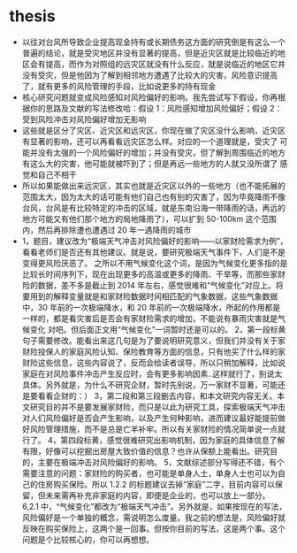 # thesis

- 以往对台风所导致企业提高现金持有或长期债务这方面的研究倒是有这么一个普遍的结论，就是受灾地区并没有显著的提高，但是近灾区就是比较临近的地区会有提高，而作为对照组的远灾区就没有什么反应，就是说临近的地区它并没有受灾，但是他因为了解到相邻地方遭遇了比较大的灾害，风险意识提高了，就有更多的风险管理的手段，比如说更多的持有现金
- 核心研究问题就变成风险感知对风险偏好的影响。我先尝试写下假设，你再根据你的思路及文献的写法修改哈：假设 1：风险感知增加风险偏好；假设 2：受到风险冲击对风险偏好增加无影响
- 这些就是区分了灾区、近灾区和远灾区，你现在做了灾区没什么影响，近灾区有显著的影响，还可以再看看远灾区怎么样。对应的一个道理就是，受灾了 可能并没有太强的一个风险偏好的增加；并没有受灾，但了解到周围临近的地方有这么大的灾害，他可能就被吓到了；但是再远一些地方的人就又没所谓了 感觉和自己不相干
- 所以如果能做出来远灾区，其实也就是近灾区以外的一些地方（也不能拓展的范围太大，因为太大的话可能有他们自己也有别的灾害了，因为毕竟降雨不像台风，台风是有比较特定的冲击的区域，就是东南沿海一带降雨的话，再远的地方可能又有他们那个地方的局地降雨了），可以扩到 50-100km 这个范围内，然后再排除遭也遭遇过 20 年一遇降雨的城市
- 1，题目，建议改为“极端天气冲击对风险偏好的影响——以家财险需求为例”，看看老师们是否还有其他建议。就是说，要研究极端天气事件下，人们是不是变得更风险厌恶了。
  之所以不用气候变化这个词，是因为气候变化更多指的是比较长时间序列下，现在出现更多的高温或更多的降雨、干旱等，而那些家财险的数据，差不多是截止到 2014 年左右，感觉很难和“气候变化”对应上。将要用到的解释变量就是和家财险数据时间相匹配的气象数据，这些气象数据中，30 年前的一次极端降水，和 20 年前的一次极端降水，所起的作用都是一样的，都是看灾害后是否会有家财险需求的增加，不能说有暴雨灾害就是气候变化 对吧。但后面正文用“气候变化”一词暂时还是可以的。
  2，第一段标黄句子需要修改。能看出来这几句是为了要说明研究意义，但我们并没有关于家财险投保人的家庭风险认知、保险教育等方面的信息，只有他买了什么样的家财险这些信息，这些内容说了，反而会给读者误导，所以只稍加解释，比如说家庭在对风险事件冲击产生反应时，会有更多影响因素..这样就行了，别说太具体。另外就是，为什么不研究企财，暂时先别说，万一家财不显著，可能还是要看看企财的：）
  3，第二段和第三段删去内容，和本文研究内容无关。本文研究目的并不是要发展家财险，而只是以此为研究工具，探索极端天气冲击对人们风险偏好是否会产生影响，以及产生何种影响，进而建议最好能提前做好风险管理措施，而不是总是亡羊补牢。所以有关家财险的情况简单说一点就行了。
  4，第四段标黄，感觉很难研究出影响机制，因为家庭的具体信息了解有限，好像可以挖掘出房屋大致价值的信息？也许从保额上能看出。研究目的，主要在极端冲击对风险偏好的影响。
  5，文献综述部分写得还不错，有个需要注意的问题：家财险的购买者，也可能是单身人士，单身人士也可以为自己的住房购买保险。所以 1.2.2 的标题建议去掉“家庭”二字，目前内容可以保留，但未来需再补充非家庭的内容，即便是企业的，也可以放上一部分。
  6,2.1 中，“气候变化”都改为“极端天气冲击”。另外就是，如果按现在的写法，风险偏好是一个单独的概念，需说明怎么度量。我之前的想法是，风险偏好就反映在购买保险上，这两个是一回事。但按你目前的写法，这是两个事。这个问题是个比较核心的，你可以再想想。
